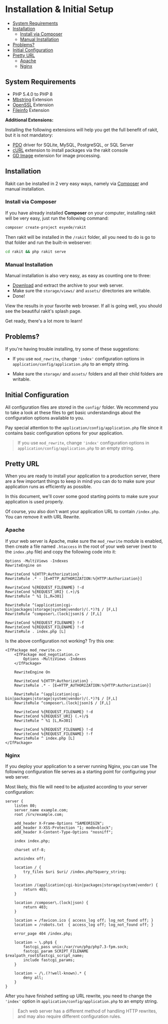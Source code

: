 # Installation & Initial Setup

<!-- MarkdownTOC autolink="true" autoanchor="true" levels="2,3" bracket="round" lowercase="only_ascii" -->

- [System Requirements](#system-requirements)
- [Installation](#installation)
    - [Install via Composer](#install-via-composer)
    - [Manual Installation](#manual-installation)
- [Problems?](#problems)
- [Initial Configuration](#initial-configuration)
- [Pretty URL](#pretty-url)
    - [Apache](#apache)
    - [Nginx](#nginx)

<!-- /MarkdownTOC -->


<a id="system-requirements"></a>
## System Requirements

- PHP 5.4.0 to PHP 8
- [Mbstring](https://www.php.net/manual/en/book.mbstring.php) Extension
- [OpenSSL](https://www.php.net/manual/en/book.openssl.php) Extension
- [Fileinfo](https://www.php.net/manual/en/book.fileinfo.php) Extension


**Additional Extensions:**

Installing the following extensions will help you get the full benefit of rakit, but it is not mandatory:



- [PDO](https://www.php.net/manual/en/pdo.installation.php) driver for SQLite, MySQL, PostgreSQL, or SQL Server
- [cURL](https://www.php.net/manual/en/book.curl.php) extension to install packages via the rakit console
- [GD Image](https://www.php.net/manual/en/book.image.php) extension for image processing.


<a id="installation"></a>
## Installation

Rakit can be installed in 2 very easy ways, namely via [Composer](https://getcomposer.org) and manual installation.



<a id="install-via-composer"></a>
### Install via Composer

If you have already installed **Composer** on your computer, installing rakit will be
very easy, just run the following command:


```bash
composer create-project esyede/rakit
```

Then rakit will be installed in the `/rakit` folder, all you need to do is go to that folder
and run the built-in webserver:


```bash
cd rakit && php rakit serve
```


<a id="manual-installation"></a>
### Manual Installation

Manual installation is also very easy, as easy as counting one to three:


  - [Download](https://rakit.esyede.my.id/download) and extract the archive to your web server.
  - Make sure the `storage/views/` and `assets/` directories are writable.
  - Done!

View the results in your favorite web browser.
If all is going well, you should see the beautiful rakit's splash page.

Get ready, there's a lot more to learn!



<a id="problems"></a>
## Problems?

If you're having trouble installing, try some of these suggestions:


- If you use `mod_rewrite`, change `'index'` configuration options
  in `application/config/application.php` to an empty string.

- Make sure the `storage/` and `assets/` folders and all their child folders are writable.



<a id="initial-configuration"></a>
## Initial Configuration

All configuration files are stored in the `config/` folder.
We recommend you to take a look at these files to get basic understandings
about the configuration options available to you.


Pay special attention to the `application/config/application.php` file since it
contains basic configuration options for your application.


> If you use `mod_rewrite`, change `'index'` configuration options
  in `application/config/application.php` to an empty string.


<a id="pretty-url"></a>
## Pretty URL

When you are ready to install your application to a production server,
there are a few important things to keep in mind
you can do to make sure your application runs as efficiently as possible.


In this document, we'll cover some good starting points to make sure
your application is used properly.


Of course, you also don't want your application URL to contain `/index.php`.
You can remove it with URL Rewrite.


<a id="apache"></a>
### Apache

If your web server is Apache, make sure the `mod_rewrite` module is enabled,
then create a file named `.htaccess` in the root of your web server
(next to the `index.php` file) and copy the following code into it:


```apacheconf
Options -MultiViews -Indexes
RewriteEngine on

RewriteCond %{HTTP:Authorization} .
RewriteRule .* - [E=HTTP_AUTHORIZATION:%{HTTP:Authorization}]

RewriteCond %{REQUEST_FILENAME} !-d
RewriteCond %{REQUEST_URI} (.+)/$
RewriteRule ^ %1 [L,R=301]

RewriteRule ^(application|cgi-bin|packages|storage|system|vendor)/(.*)?$ / [F,L]
RewriteRule ^composer\.(lock|json)$ / [F,L]

RewriteCond %{REQUEST_FILENAME} !-f
RewriteCond %{REQUEST_FILENAME} !-d
RewriteRule . index.php [L]
```

Is the above configuration not working? Try this one:


```apacheconf
<IfPackage mod_rewrite.c>
    <IfPackage mod_negotiation.c>
        Options -MultiViews -Indexes
    </IfPackage>

    RewriteEngine On

    RewriteCond %{HTTP:Authorization} .
    RewriteRule .* - [E=HTTP_AUTHORIZATION:%{HTTP:Authorization}]

    RewriteRule ^(application|cgi-bin|packages|storage|system|vendor)/(.*)?$ / [F,L]
    RewriteRule ^composer\.(lock|json)$ / [F,L]

    RewriteCond %{REQUEST_FILENAME} !-d
    RewriteCond %{REQUEST_URI} (.+)/$
    RewriteRule ^ %1 [L,R=301]

    RewriteCond %{REQUEST_FILENAME} !-d
    RewriteCond %{REQUEST_FILENAME} !-f
    RewriteRule ^ index.php [L]
</IfPackage>
```

<a id="nginx"></a>
### Nginx

If you deploy your application to a server running Nginx, you can use
The following configuration file serves as a starting point for configuring your web server.


Most likely, this file will need to be adjusted according to your server configuration:


```nginx
server {
    listen 80;
    server_name example.com;
    root /srv/example.com;

    add_header X-Frame-Options "SAMEORIGIN";
    add_header X-XSS-Protection "1; mode=block";
    add_header X-Content-Type-Options "nosniff";

    index index.php;

    charset utf-8;

    autoindex off;

    location / {
        try_files $uri $uri/ /index.php?$query_string;
    }

    location /(application|cgi-bin|packages|storage|system|vendor) {
        return 403;
    }

    location /composer\.(lock|json) {
        return 403;
    }

    location = /favicon.ico { access_log off; log_not_found off; }
    location = /robots.txt  { access_log off; log_not_found off; }

    error_page 404 /index.php;

    location ~ \.php$ {
        fastcgi_pass unix:/var/run/php/php7.3-fpm.sock;
        fastcgi_param SCRIPT_FILENAME $realpath_root$fastcgi_script_name;
        include fastcgi_params;
    }

    location ~ /\.(?!well-known).* {
        deny all;
    }
}
```


After you have finished setting up URL rewrite, you need to change the `'index'` option
in `application/config/application.php` to an empty string.


>  Each web server has a different method of handling HTTP rewrites,
   and may also require different configuration rules.

